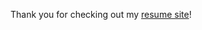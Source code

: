 Thank you for checking out my <a href='https://nicolas-w-miller.github.io/tech-resume/' target='_blank'>resume site</a>!